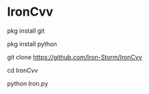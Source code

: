 # IronCvv

pkg install git

pkg install python

git clone https://github.com/Iron-Storm/IronCvv

cd IronCvv

python Iron.py
